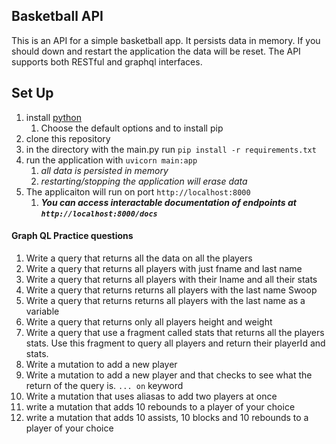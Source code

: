 ## Basketball API
This is an API for a simple basketball app. It persists data in memory. If you should down and restart the application the data will be reset.
The API supports both RESTful and graphql interfaces.

## Set Up
1. install [python](https://www.python.org/downloads/) 
   1. Choose the default options and to install pip
2. clone this repository
3. in the directory with the main.py run `pip install -r requirements.txt`
4. run the application with `uvicorn main:app`
   1. *all data is persisted in memory*
   2. *restarting/stopping the application will erase data*
5. The applicaiton will run on port `http://localhost:8000`
   1. ***You can access interactable documentation of endpoints at `http://localhost:8000/docs`***

#### Graph QL Practice questions
1. Write a query that returns all the data on all the players
1. Write a query that returns all players with just fname and last name
2. Write a query that returns all players with their lname and all their stats
3. Write a query that returns returns all players with the last name Swoop
4. Write a query that returns returns all players with the last name as a variable
5. Write a query that returns only all players height and weight
6. Write a query that use a fragment called stats that returns all the players stats. Use this fragment to query all players and return their playerId and stats.
7. Write a mutation to add a new player
8. Write a mutation to add a new player and that checks to see what the return of the query is. `... on` keyword
9. Write a mutation that uses aliasas to add two players at once
10. write a mutation that adds 10 rebounds to a player of your choice
11. write a mutation that adds 10 assists, 10 blocks and 10 rebounds to a player of your choice